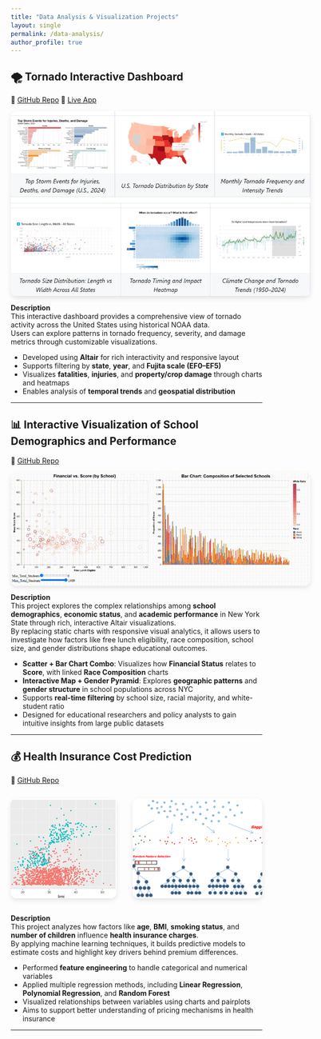 ```yaml
---
title: "Data Analysis & Visualization Projects"
layout: single
permalink: /data-analysis/
author_profile: true
---
```


## 🌪️ Tornado Interactive Dashboard  
🔗 [GitHub Repo](https://github.com/oscar10408/tornado_interactive_dashboard)   🚀 [Live App](https://si649-narrative-project.streamlit.app/)

<div style="display: flex; flex-wrap: wrap; gap: 2rem; align-items: center;">

<img src="../assets/images/tornado_dashboard.jpg" alt="Tornado Dashboard" style="max-width: 600px; border-radius: 12px; box-shadow: 0 4px 10px rgba(0,0,0,0.1);">

</div>

**Description**  
This interactive dashboard provides a comprehensive view of tornado activity across the United States using historical NOAA data.  
Users can explore patterns in tornado frequency, severity, and damage metrics through customizable visualizations.

-  Developed using **Altair** for rich interactivity and responsive layout  
-  Supports filtering by **state**, **year**, and **Fujita scale (EF0–EF5)**  
-  Visualizes **fatalities**, **injuries**, and **property/crop damage** through charts and heatmaps  
-  Enables analysis of **temporal trends** and **geospatial distribution**  

---

## 📊 Interactive Visualization of School Demographics and Performance 
🔗 [GitHub Repo](https://github.com/oscar10408/Dynamic-Data-Explorer/tree/main)  

<div style="display: flex; flex-wrap: wrap; gap: 2rem; align-items: center;">

<img src="../assets/images/Interactive_chart_1.gif" alt="Dynamic Data Explorer" style="max-width: 600px; border-radius: 12px; box-shadow: 0 4px 10px rgba(0,0,0,0.1);">

</div>

**Description**  
This project explores the complex relationships among **school demographics**, **economic status**, and **academic performance** in New York State through rich, interactive Altair visualizations.  
By replacing static charts with responsive visual analytics, it allows users to investigate how factors like free lunch eligibility, race composition, school size, and gender distributions shape educational outcomes.

-  **Scatter + Bar Chart Combo**: Visualizes how **Financial Status** relates to **Score**, with linked **Race Composition** charts  
-  **Interactive Map + Gender Pyramid**: Explores **geographic patterns** and **gender structure** in school populations across NYC  
-  Supports **real-time filtering** by school size, racial majority, and white-student ratio  
-  Designed for educational researchers and policy analysts to gain intuitive insights from large public datasets  

---
## 💰 Health Insurance Cost Prediction  
🔗 [GitHub Repo](https://github.com/oscar10408/Insurance-Regression)

<div style="display: flex; flex-wrap: nowrap; gap: 2rem; justify-content: center; align-items: stretch;">

  <img src="../assets/images/EDA.jpg"
       alt="EDA"
       style="height: 200px; width: auto; border-radius: 12px; object-fit: cover; box-shadow: 0 4px 10px rgba(0,0,0,0.1);">

  <img src="../assets/images/Random_Forest.jpg"
       alt="Random Forest"
       style="height: 200px; width: auto; border-radius: 12px; object-fit: cover; box-shadow: 0 4px 10px rgba(0,0,0,0.1);">

</div>

**Description**  
This project analyzes how factors like **age**, **BMI**, **smoking status**, and **number of children** influence **health insurance charges**.  
By applying machine learning techniques, it builds predictive models to estimate costs and highlight key drivers behind premium differences.

-  Performed **feature engineering** to handle categorical and numerical variables  
-  Applied multiple regression methods, including **Linear Regression**, **Polynomial Regression**, and **Random Forest**  
-  Visualized relationships between variables using charts and pairplots  
-  Aims to support better understanding of pricing mechanisms in health insurance  

---